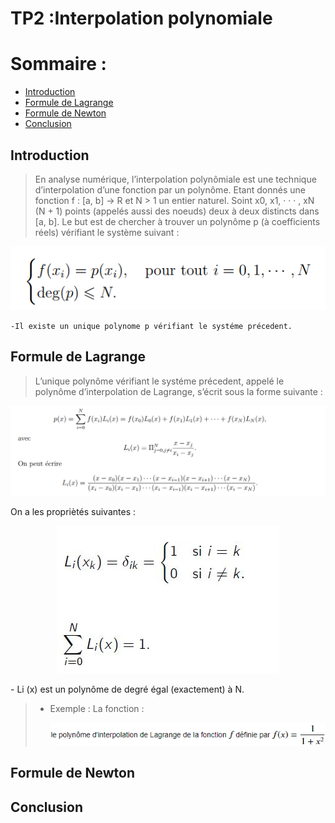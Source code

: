 # TP2 :Interpolation polynomiale
# Sommaire :
 - [Introduction](#introduction)
 - [Formule de Lagrange](Formule-de-Lagrange)
 - [Formule de Newton](Formule-de-Newton)
 - [Conclusion](#conclusion)
## Introduction
> En analyse numérique, l’interpolation polynômiale est une technique d’interpolation d’une fonction par un polynôme. Etant donnés une fonction f : [a, b] -> R et N > 1 un entier naturel. Soint x0, x1, · · · , xN (N + 1) points (appelés aussi des noeuds) deux à deux distincts dans [a, b]. Le but est de chercher à trouver un polynôme p (à coefficients réels) vérifiant le système suivant :  
<p align="center"><img  src="interpolation.PNG"/></p>

    -Il existe un unique polynome p vérifiant le systéme précedent.
## Formule de Lagrange

>L’unique polynôme vérifiant le systéme précedent, appelé le polynôme d’interpolation de Lagrange, s’écrit sous la forme suivante :
<p align="center"><img  src="Formule de Lagrange.PNG"/></p>
On a les propriètés suivantes :
<p align="center"><img  src=imagelagrange.PNG/></p>
- Li (x) est un polynôme de degré égal (exactement) à N.

> *  Exemple :
La fonction : <p align="center"><img  src="fonction.PNG"/></p>


## Formule de Newton
## Conclusion
